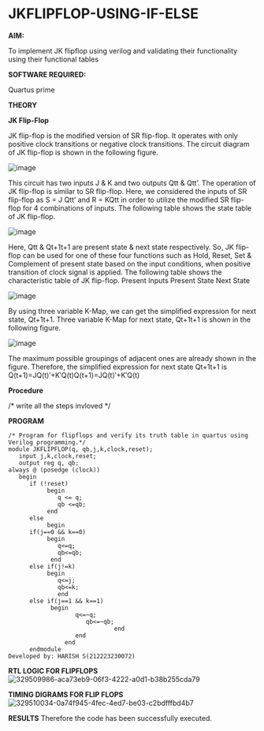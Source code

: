# JKFLIPFLOP-USING-IF-ELSE

**AIM:** 

To implement  JK flipflop using verilog and validating their functionality using their functional tables

**SOFTWARE REQUIRED:**

Quartus prime

**THEORY**

**JK Flip-Flop**

JK flip-flop is the modified version of SR flip-flop. It operates with only positive clock transitions or negative clock transitions. The circuit diagram of JK flip-flop is shown in the following figure.

![image](https://github.com/naavaneetha/JKFLIPFLOP-USING-IF-ELSE/assets/154305477/a649c30b-232b-4558-b188-fd6c09845180)


This circuit has two inputs J & K and two outputs Qtt & Qtt’. The operation of JK flip-flop is similar to SR flip-flop. Here, we considered the inputs of SR flip-flop as S = J Qtt’ and R = KQtt in order to utilize the modified SR flip-flop for 4 combinations of inputs. The following table shows the state table of JK flip-flop.

![image](https://github.com/naavaneetha/JKFLIPFLOP-USING-IF-ELSE/assets/154305477/c4360742-e8a8-4937-b089-c46c0433f9a3)

 
Here, Qtt & Qt+1t+1 are present state & next state respectively. So, JK flip-flop can be used for one of these four functions such as Hold, Reset, Set & Complement of present state based on the input conditions, when positive transition of clock signal is applied. The following table shows the characteristic table of JK flip-flop. Present Inputs Present State Next State
 
![image](https://github.com/naavaneetha/JKFLIPFLOP-USING-IF-ELSE/assets/154305477/6c275261-a6d5-4c37-a3a7-1e88ca11c4cd)

By using three variable K-Map, we can get the simplified expression for next state, Qt+1t+1. Three variable K-Map for next state, Qt+1t+1 is shown in the following figure.
 
![image](https://github.com/naavaneetha/JKFLIPFLOP-USING-IF-ELSE/assets/154305477/5174f41b-0ce0-4329-a372-6d1943ea6673)

The maximum possible groupings of adjacent ones are already shown in the figure. Therefore, the simplified expression for next state Qt+1t+1 is Q(t+1)=JQ(t)′+K′Q(t)Q(t+1)=JQ(t)′+K′Q(t)

**Procedure**

/* write all the steps invloved */

**PROGRAM**
~~~
/* Program for flipflops and verify its truth table in quartus using Verilog programming.*/
module JKFLIPFLOP(q, qb,j,k,clock,reset);
   input j,k,clock,reset;
   output reg q, qb;    
always @ (posedge (clock))
   begin 
      if (!reset)
           begin
              q <= q;
              qb <=qb;
           end   
      else
           begin
      if(j==0 && k==0)
           begin
   		      q<=q;
   		      qb<=qb;
   	      	end
   	  else if(j!=k)
           begin
   		      q<=j;
   		      qb<=k;
   		      end
   	  else if(j==1 && k==1)
   	        begin
   		           q<=~q;
   		              qb<=~qb;
   		                      end
                   end
                end	
      endmodule
Developed by: HARISH S(212223230072)
~~~
**RTL LOGIC FOR FLIPFLOPS**
![329509986-aca73eb9-06f3-4222-a0d1-b38b255cda79](https://github.com/04Varsha/JKFLIPFLOP-USING-IF-ELSE/assets/149035374/84cbcf9e-13f5-4361-b2ad-63c0b85495a0)

**TIMING DIGRAMS FOR FLIP FLOPS**
![329510034-0a74f945-4fec-4ed7-be03-c2bdfffbd4b7](https://github.com/04Varsha/JKFLIPFLOP-USING-IF-ELSE/assets/149035374/7282ba99-6907-4725-b503-ee51aef5f48f)

**RESULTS**
Therefore the code has been successfully executed.
